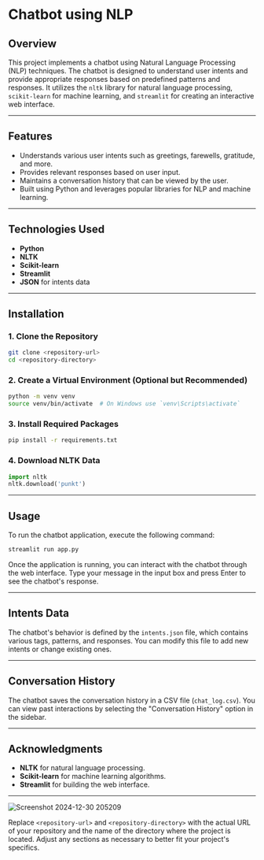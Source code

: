 
# Chatbot using NLP

## Overview
This project implements a chatbot using Natural Language Processing (NLP) techniques. The chatbot is designed to understand user intents and provide appropriate responses based on predefined patterns and responses. It utilizes the `nltk` library for natural language processing, `scikit-learn` for machine learning, and `streamlit` for creating an interactive web interface.

---

## Features
- Understands various user intents such as greetings, farewells, gratitude, and more.
- Provides relevant responses based on user input.
- Maintains a conversation history that can be viewed by the user.
- Built using Python and leverages popular libraries for NLP and machine learning.

---

## Technologies Used
- **Python**
- **NLTK**
- **Scikit-learn**
- **Streamlit**
- **JSON** for intents data

---

## Installation

### 1. Clone the Repository
```bash
git clone <repository-url>
cd <repository-directory>
```

### 2. Create a Virtual Environment (Optional but Recommended)
```bash
python -m venv venv
source venv/bin/activate  # On Windows use `venv\Scripts\activate`
```

### 3. Install Required Packages
```bash
pip install -r requirements.txt
```

### 4. Download NLTK Data
```python
import nltk
nltk.download('punkt')
```

---

## Usage
To run the chatbot application, execute the following command:
```bash
streamlit run app.py
```

Once the application is running, you can interact with the chatbot through the web interface. Type your message in the input box and press Enter to see the chatbot's response.

---

## Intents Data
The chatbot's behavior is defined by the `intents.json` file, which contains various tags, patterns, and responses. You can modify this file to add new intents or change existing ones.

---

## Conversation History
The chatbot saves the conversation history in a CSV file (`chat_log.csv`). You can view past interactions by selecting the "Conversation History" option in the sidebar.


---

## Acknowledgments
- **NLTK** for natural language processing.
- **Scikit-learn** for machine learning algorithms.
- **Streamlit** for building the web interface.

---
![Screenshot 2024-12-30 205209](https://github.com/user-attachments/assets/26aa3304-1266-4fde-8847-244ffb8c33aa)



Replace `<repository-url>` and `<repository-directory>` with the actual URL of your repository and the name of the directory where the project is located. Adjust any sections as necessary to better fit your project's specifics.
